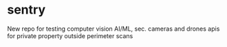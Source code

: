 # sentry
New repo for testing computer vision AI/ML, sec. cameras and drones apis for private property outside perimeter scans
